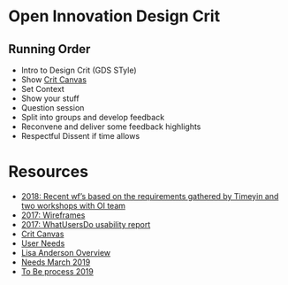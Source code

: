 # Open Innovation Design Crit
## Running Order
- Intro to Design Crit (GDS STyle)
- Show [Crit Canvas](SaltireCritCanvasV2.pdf)
- Set Context
- Show your stuff
- Question session
- Split into groups and develop feedback
- Reconvene and deliver some feedback highlights
- Respectful Dissent if time allows


# Resources
- [2018: Recent wf’s based on the requirements gathered by Timeyin and two workshops with OI team](https://pah5ja.axshare.com/#g=1&p=home )
- [2017: Wireframes](https://qa2nui.axshare.com/#g=1&p=oie_-_home)
- [2017: WhatUsersDo usability report](WUD_OI.pdf)
- [Crit Canvas](SaltireCritCanvasV2.pdf)
- [User Needs](userneeds.xls)
- [Lisa Anderson Overview](OI_Lisa.pdf)
- [Needs March 2019](NeedsV2.pdf)
- [To Be process 2019](ToBeV2.pdf)


